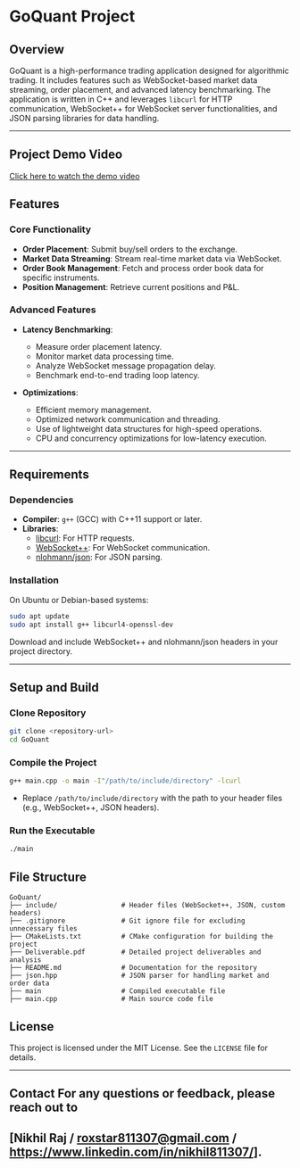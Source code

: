 # GoQuant Project

## Overview
GoQuant is a high-performance trading application designed for algorithmic trading. It includes features such as WebSocket-based market data streaming, order placement, and advanced latency benchmarking. The application is written in C++ and leverages `libcurl` for HTTP communication, WebSocket++ for WebSocket server functionalities, and JSON parsing libraries for data handling.

---
## Project Demo Video

[Click here to watch the demo video](https://drive.google.com/file/d/1xAQGZBiiRBJi4ocfxNWVLuEfbpQgDxwy/view?usp=sharing)


## Features

### Core Functionality
- **Order Placement**: Submit buy/sell orders to the exchange.
- **Market Data Streaming**: Stream real-time market data via WebSocket.
- **Order Book Management**: Fetch and process order book data for specific instruments.
- **Position Management**: Retrieve current positions and P&L.

### Advanced Features
- **Latency Benchmarking**:
  - Measure order placement latency.
  - Monitor market data processing time.
  - Analyze WebSocket message propagation delay.
  - Benchmark end-to-end trading loop latency.

- **Optimizations**:
  - Efficient memory management.
  - Optimized network communication and threading.
  - Use of lightweight data structures for high-speed operations.
  - CPU and concurrency optimizations for low-latency execution.

---

## Requirements

### Dependencies
- **Compiler**: `g++` (GCC) with C++11 support or later.
- **Libraries**:
  - [libcurl](https://curl.se/libcurl/): For HTTP requests.
  - [WebSocket++](https://github.com/zaphoyd/websocketpp): For WebSocket communication.
  - [nlohmann/json](https://github.com/nlohmann/json): For JSON parsing.

### Installation

On Ubuntu or Debian-based systems:
```bash
sudo apt update
sudo apt install g++ libcurl4-openssl-dev
```

Download and include WebSocket++ and nlohmann/json headers in your project directory.

---

## Setup and Build

### Clone Repository
```bash
git clone <repository-url>
cd GoQuant
```

### Compile the Project
```bash
g++ main.cpp -o main -I"/path/to/include/directory" -lcurl
```
- Replace `/path/to/include/directory` with the path to your header files (e.g., WebSocket++, JSON headers).

### Run the Executable
```bash
./main
```

## File Structure
```
GoQuant/
├── include/                # Header files (WebSocket++, JSON, custom headers)
├── .gitignore              # Git ignore file for excluding unnecessary files
├── CMakeLists.txt          # CMake configuration for building the project
├── Deliverable.pdf         # Detailed project deliverables and analysis
├── README.md               # Documentation for the repository
├── json.hpp                # JSON parser for handling market and order data
├── main                    # Compiled executable file
├── main.cpp                # Main source code file

```

## License
This project is licensed under the MIT License. See the `LICENSE` file for details.

---

## Contact For any questions or feedback, please reach out to 
## [Nikhil Raj / roxstar811307@gmail.com / https://www.linkedin.com/in/nikhil811307/].
